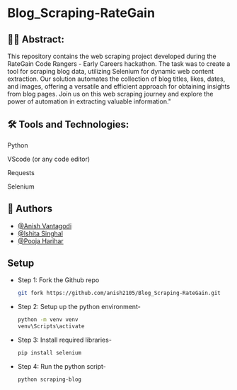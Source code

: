 # Blog_Scraping-RateGain

## 👩‍💻 Abstract:
This repository contains the web scraping project developed during the RateGain Code Rangers - Early Careers hackathon. The task was to create a tool for scraping blog data, utilizing Selenium for dynamic web content extraction. Our solution automates the collection of blog titles, likes, dates, and images, offering a versatile and efficient approach for obtaining insights from blog pages. Join us on this web scraping journey and explore the power of automation in extracting valuable information."

## 🛠 Tools and Technologies:
Python 

VScode (or any code editor)

Requests

Selenium


## 🚀 Authors

- [@Anish Vantagodi](https://www.github.com/anish2105)
- [@Ishita Singhal](https://www.github.com/ishita-singhal)
- [@Pooja Harihar](https://www.github.com/poojaharihar03)

## Setup
- Step 1: Fork the Github repo
  ```bash
  git fork https://github.com/anish2105/Blog_Scraping-RateGain.git
  ```
- Step 2: Setup up the python environment- 
  ```bash
  python -m venv venv
  venv\Scripts\activate
  ```
- Step 3: Install required libraries-
  ```bash
  pip install selenium
  ```

- Step 4: Run the python script-
  ```bash
  python scraping-blog
  ```
